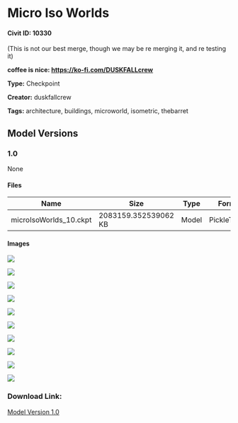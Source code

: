 # Micro Iso Worlds

#### Civit ID: 10330

<p>(This is not our best merge, though we may be re merging it, and re testing it)</p><p><strong>coffee is nice: </strong><a target="_blank" rel="ugc" href="https://ko-fi.com/DUSKFALLcrew"><strong><u>https://ko-fi.com/DUSKFALLcrew</u></strong></a></p>

**Type:** Checkpoint

**Creator:** duskfallcrew

**Tags:** architecture, buildings, microworld, isometric, thebarret

## Model Versions

### 1.0

None

#### Files

| Name | Size | Type | Format | Download Url | AutoV1 | AutoV2 | SHA256 | CRC32 | BLAKE3 |
| --- | --- | --- | --- | --- | --- | --- | --- | --- | --- |
| microIsoWorlds_10.ckpt | 2083159.352539062 KB | Model | PickleTensor | https://civitai.com/api/download/models/12274 | DFAFD600 | 96BB84CBA6 | 96BB84CBA642F42DD85F5E860DC30CFC7347D81FBEA6EA9ECB7D82AD2AF43A25 | 423D5211 | 27825A352ED53674C18B88275796A0361B7D3B49EEB76EA0CA2FBF1439068D70 |

#### Images

<p><img src="https://image.civitai.com/xG1nkqKTMzGDvpLrqFT7WA/fb5cd11d-d728-42c5-c43b-796337969000/width=450/118001.jpeg" /></p>

<p><img src="https://image.civitai.com/xG1nkqKTMzGDvpLrqFT7WA/ca8826dd-4437-4f88-c549-0c5721cb0300/width=450/118000.jpeg" /></p>

<p><img src="https://image.civitai.com/xG1nkqKTMzGDvpLrqFT7WA/6b6ee026-a2a6-47c4-0420-1d5e362c2400/width=450/117999.jpeg" /></p>

<p><img src="https://image.civitai.com/xG1nkqKTMzGDvpLrqFT7WA/3e667f0a-38ab-4d34-c9ae-27868ca22800/width=450/117998.jpeg" /></p>

<p><img src="https://image.civitai.com/xG1nkqKTMzGDvpLrqFT7WA/dcc2fe85-e74f-40be-d22d-603e5f5f0b00/width=450/117997.jpeg" /></p>

<p><img src="https://image.civitai.com/xG1nkqKTMzGDvpLrqFT7WA/8de5c087-1eb4-4c83-aad7-8e49f6fd8e00/width=450/117996.jpeg" /></p>

<p><img src="https://image.civitai.com/xG1nkqKTMzGDvpLrqFT7WA/17c1e70e-84f9-44da-f18f-1454de595400/width=450/117995.jpeg" /></p>

<p><img src="https://image.civitai.com/xG1nkqKTMzGDvpLrqFT7WA/7e9e1f08-89b8-423b-d9d6-3ab840016b00/width=450/117994.jpeg" /></p>

<p><img src="https://image.civitai.com/xG1nkqKTMzGDvpLrqFT7WA/54a062dd-fa27-4f4a-7c43-6bd677794400/width=450/117993.jpeg" /></p>

<p><img src="https://image.civitai.com/xG1nkqKTMzGDvpLrqFT7WA/d6c979d0-6296-48d3-4662-04eb7cbdad00/width=450/117992.jpeg" /></p>

### Download Link:

[Model Version 1.0](https://civitai.com/api/download/models/12274)

